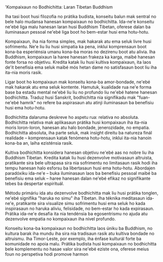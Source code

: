 'Kompaixaun no Bodhichitta: Laran Tibetan Buddhism

Iha tasi boot husi filozofia no prátika budista, konseitu balun mak sentral no bele halo mudansa hanesan kompaixaun no bodhichitta. Ida-ne'e konseitu ne'ebé liga malu hanesan laran husi Buddhism Tibetan, oferese dalan ba iluminasaun pessoal ne'ebé liga boot ho bem-estar husi ema hotu-hotu.

Kompaixaun, iha nia forma simples, mak hakarak atu ema seluk livre husi sofrimentu. Ne'e liu liu husi simpatia ka pena, inklui komprensaun boot kona-ba esperiénsia umanu kona-ba moras no dezirenu boot atu alivia. Iha Buddhism, kompaixaun la haree hanesan frakeza ka karga, maibé hanesan fonte forsa no objetivu. Kredita katak liu husi kultiva kompaixaun, ita laos de'it benefisia ema seluk maibé mós hetan dame no satisfasaun boot liu iha ita-nia moris rasik.

Ligar boot ho kompaixaun mak konseitu kona-ba amor-bondade, ne'ebé mak hakarak atu ema seluk kontente. Hamutuk, kualidade rua ne'e forma base ba estadu mental ne'ebé liu liu no profundo liu ne'ebé hatene hanesan bodhichitta. Traduz husi Sanskrit, bodhichitta nia signifikadu mak "fuan-ne'ebé hamrik" no refere ba aspirasaun atu atinji iluminasaun ba benefisiu husi ema hotu-hotu.

Bodhichitta dalaruma deskreve ho aspetu rua: relativa no absoluta. Bodhichitta relativa mak aplikasaun prátika husi kompaixaun iha ita-nia moris loron-loron, hanesan atu halo bondade, jenerozidade, no empatia. Bodhichitta absoluta, iha parte seluk, mak insight direitu ba natureza finál realidade – komprensaun katak fenómena hotu-hotu, inklui ita-nia hanoin kona-ba an, laiha ezisténsia rasik.

Kultiva bodhichitta konsidera hanesan objetivu ne'ebé aas no nobre liu iha Buddhism Tibetan. Kredita katak liu husi dezenvolve motivasaun altruista, pratikante sira bele ultrapasa sira nia sofrimentu no limitasaun rasik hodi iha tempu hanesan halo esforsu ba libertasaun husi ema hotu-hotu. Abordajen paradóxiku ida-ne'e – buka iluminasaun laos ba benefisiu pessoal maibé ba benefisiu ema seluk – haree hanesan dalan ne'ebé efikaz no signifikante tebes ba despertar espirituál.

Métodu primáriu ida atu dezenvolve bodhichitta mak liu husi prátika tonglen, ne'ebé signifika "haruka no simu" iha Tibetan. Iha téknika meditasaun ida-ne'e, pratikante sira visualize simu sofrimentu husi ema seluk ho kada inspirasaun no haruka alíviu, felisidade, no bem-estar ho kada expirasaun. Prátika ida-ne'e desafia ita nia tendénsia ba egosentrismu no ajuda atu dezenvolve empatia no kompaixaun iha nível profundo.

Konseitu kona-ba kompaixaun no bodhichitta laos úniku ba Buddhism, no kultura barak iha mundu iha sira nia tradisaun rasik atu kultiva bondade no altruismu. Iha Timor-Leste, por exemplo, iha énfase kulturál forte ba komunidade no apoia malu. Prátika budista husi kompaixaun no bodhichitta bele komplementu no hasae valor sira ne'ebé eziste ona, oferese meius foun no perspetiva hodi promove harmon